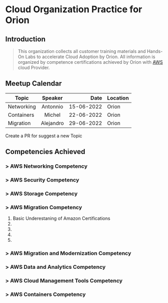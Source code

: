 # Cloud Organization Practice for Orion

## Introduction

> This organization collects all customer training materials and Hands-On Labs to accelerate Cloud Adoption by Orion.
> All information is organized by competence certifications achieved by Orion with [AWS](https://aws.amazon.com) cloud Provider.

## Meetup Calendar 

| Topic         | Speaker       |  Date         | Location | 
| ------------- |:-------------:| -------------:|--------- |
| Networking    | Antonnio      |  15-06-2022   | Orion    |
| Containers    | Michel        |  22-06-2022   | Orion    |
| Migration     | Alejandro     |  29-06-2022   | Orion    |

Create a PR for suggest a new Topic  

## Competencies Achieved


### > AWS Networking Competency
### > AWS Security Competency
### > AWS Storage Competency
### > AWS Migration Competency

1. Basic Underestaning of Amazon Certifications  
1.  
1.  
1.  
1.  
 
### > AWS Migration and Modernization Competency
### > AWS Data and Analytics Competency
### > AWS Cloud Management Tools Competency
### > AWS Containers Competency
